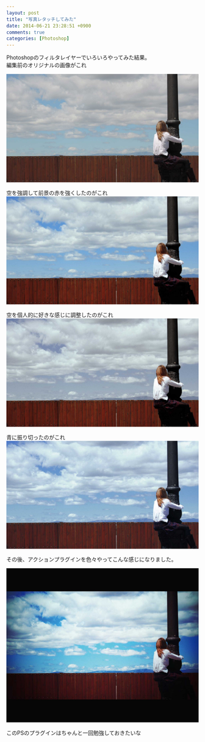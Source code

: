 ```yaml
---
layout: post
title: "写真レタッチしてみた"
date: 2014-06-21 23:28:51 +0900
comments: true
categories: [Photoshop]
---
```


Photoshopのフィルタレイヤーでいろいろやってみた結果。  
編集前のオリジナルの画像がこれ  

![bluegirl](/images/unicorn/bluegirl/bluegirl.jpg)
  

空を強調して前景の赤を強くしたのがこれ
![bluegirl2](/images/unicorn/bluegirl/bluegirl_white.jpg)
  
<!-- more -->

空を個人的に好きな感じに調整したのがこれ
![bluegirl3](/images/unicorn/bluegirl/bluegirl_magenta.jpg)
  
青に振り切ったのがこれ
![bluegirl4](/images/unicorn/bluegirl/bluegirl_magenta4.jpg)
  
その後、アクションプラグインを色々やってこんな感じになりました。

![bluegirl4](/images/unicorn/bluegirl/bluegirl_final.jpg)

このPSのプラグインはちゃんと一回勉強しておきたいな

